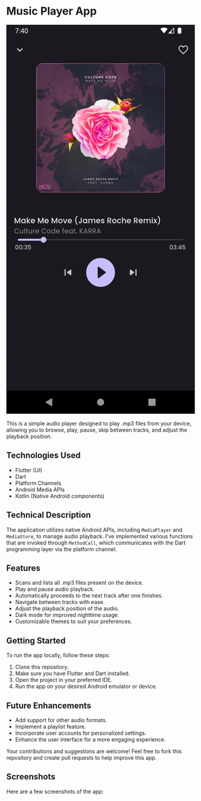 # Music Player App

![App Demo](https://github.com/pedro-afk/android_music_player/blob/dev/assets/readme/player.gif)

This is a simple audio player designed to play .mp3 files from your device, allowing you to browse, play, pause, skip between tracks, and adjust the playback position.

## Technologies Used

- Flutter (UI)
- Dart
- Platform Channels
- Android Media APIs
- Kotlin (Native Android components)

## Technical Description

The application utilizes native Android APIs, including `MediaPlayer` and `MediaStore`, to manage audio playback. I've implemented various functions that are invoked through `MethodCall`, which communicates with the Dart programming layer via the platform channel.

## Features

- Scans and lists all .mp3 files present on the device.
- Play and pause audio playback.
- Automatically proceeds to the next track after one finishes.
- Navigate between tracks with ease.
- Adjust the playback position of the audio.
- Dark mode for improved nighttime usage.
- Customizable themes to suit your preferences.

## Getting Started

To run the app locally, follow these steps:

1. Clone this repository.
2. Make sure you have Flutter and Dart installed.
3. Open the project in your preferred IDE.
4. Run the app on your desired Android emulator or device.

## Future Enhancements

- Add support for other audio formats.
- Implement a playlist feature.
- Incorporate user accounts for personalized settings.
- Enhance the user interface for a more engaging experience.

Your contributions and suggestions are welcome! Feel free to fork this repository and create pull requests to help improve this app.

## Screenshots

Here are a few screenshots of the app:

